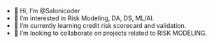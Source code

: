 - 👋 Hi, I’m @Salonicoder
- 👀 I’m interested in Risk Modeling, DA, DS, ML/AI.
- 🌱 I’m currently learning credit risk scorecard and validation.
- 💞️ I’m looking to collaborate on projects related to RISK MODELING. 


<!---
Salonicoder/Salonicoder is a ✨ special ✨ repository because its `README.md` (this file) appears on your GitHub profile.
You can click the Preview link to take a look at your changes.
--->
